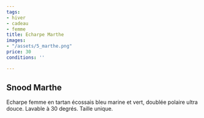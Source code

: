 ```yaml
---
tags:
- hiver
- cadeau
- femme
title: Echarpe Marthe
images:
- "/assets/5_marthe.png"
price: 30
conditions: ''

---
```

## Snood Marthe

Echarpe femme en tartan écossais bleu marine et vert, doublée polaire ultra douce. Lavable à 30 degrés. Taille unique.